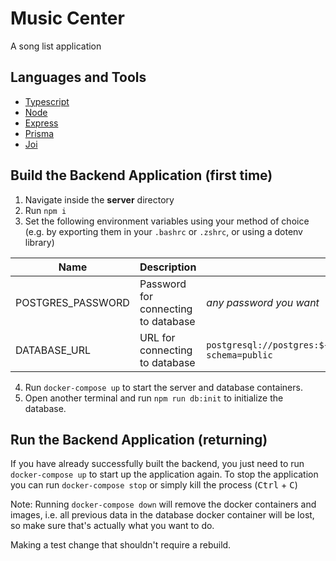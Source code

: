 # Music Center

A song list application

## Languages and Tools

- [Typescript](https://www.typescriptlang.org/)
- [Node](https://nodejs.org/)
- [Express](https://expressjs.com/)
- [Prisma](https://www.prisma.io/)
- [Joi](https://joi.dev/)

## Build the Backend Application (first time)

1. Navigate inside the **server** directory
2. Run `npm i`
2. Set the following environment variables using your method of choice (e.g. by exporting them in your `.bashrc` or `.zshrc`, or using a dotenv library)

| Name              | Description                         | Value                                                                                  |
| ----------------- | ----------------------------------- | -------------------------------------------------------------------------------------- |
| POSTGRES_PASSWORD | Password for connecting to database | _any password you want_                                                                |
| DATABASE_URL      | URL for connecting to database      | `postgresql://postgres:${POSTGRES_PASSWORD}@localhost:5432/music_center?schema=public` |

4. Run `docker-compose up` to start the server and database containers.
5. Open another terminal and run `npm run db:init` to initialize the database.

## Run the Backend Application (returning)

If you have already successfully built the backend, you just need to run `docker-compose up` to start up the application again. To stop the application you can run `docker-compose stop` or simply kill the process (<kbd>Ctrl</kbd> + <kbd>C</kbd>)

Note: Running `docker-compose down` will remove the docker containers and images, i.e. all previous data in the database docker container will be lost, so make sure that's actually what you want to do.

Making a test change that shouldn't require a rebuild.
